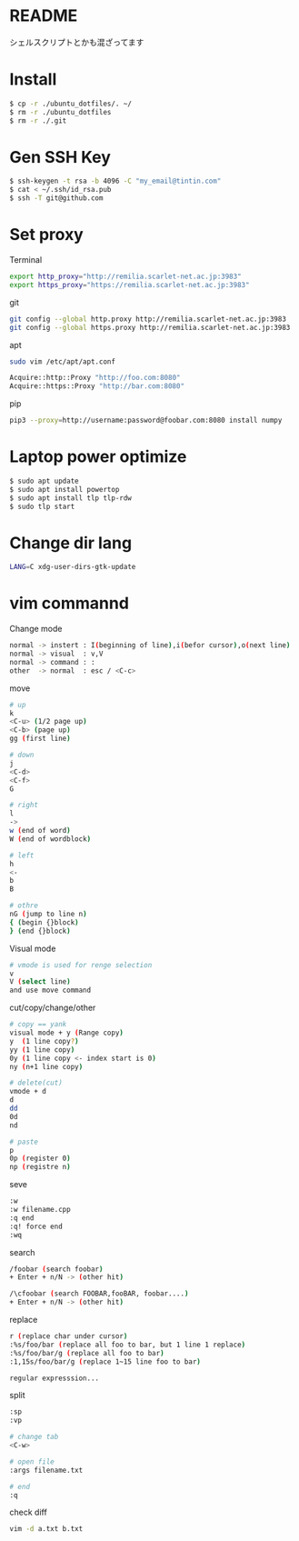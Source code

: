 # README
シェルスクリプトとかも混ざってます  

# Install

```bash
$ cp -r ./ubuntu_dotfiles/. ~/  
$ rm -r ./ubuntu_dotfiles
$ rm -r ./.git
```

# Gen SSH Key

```bash
$ ssh-keygen -t rsa -b 4096 -C "my_email@tintin.com"
$ cat < ~/.ssh/id_rsa.pub
$ ssh -T git@github.com
```

# Set proxy

Terminal  
 
```bash
export http_proxy="http://remilia.scarlet-net.ac.jp:3983"
export https_proxy="https://remilia.scarlet-net.ac.jp:3983"
```

git  

```bash
git config --global http.proxy http://remilia.scarlet-net.ac.jp:3983
git config --global https.proxy http://remilia.scarlet-net.ac.jp:3983
```  

apt  
  
```bash
sudo vim /etc/apt/apt.conf

Acquire::http::Proxy "http://foo.com:8080"
Acquire::https::Proxy "http://bar.com:8080"
```  

pip  

```bash
pip3 --proxy=http://username:password@foobar.com:8080 install numpy
```

# Laptop power optimize

```bash
$ sudo apt update
$ sudo apt install powertop
$ sudo apt install tlp tlp-rdw
$ sudo tlp start
```

# Change dir lang

```bash
LANG=C xdg-user-dirs-gtk-update
```

# vim commannd

Change mode  

```bash
normal -> instert : I(beginning of line),i(befor cursor),o(next line)
normal -> visual  : v,V
normal -> command : :
other  -> normal  : esc / <C-c>
``` 

move  

```bash
# up
k
<C-u> (1/2 page up)
<C-b> (page up)
gg (first line)

# down
j
<C-d>
<C-f>
G

# right
l
->
w (end of word)
W (end of wordblock)

# left
h
<-
b
B

# othre
nG (jump to line n)
{ (begin {}block)
} (end {}block)

```

Visual mode  

```bash
# vmode is used for renge selection
v
V (select line)
and use move command
```

cut/copy/change/other  

```bash
# copy == yank
visual mode + y (Range copy)
y  (1 line copy?)
yy (1 line copy)
0y (1 line copy <- index start is 0)
ny (n+1 line copy)

# delete(cut)
vmode + d
d
dd
0d
nd

# paste
p
0p (register 0)
np (registre n)
```

seve  

```bash
:w
:w filename.cpp
:q end
:q! force end
:wq
```

search  

```bash
/foobar (search foobar)
+ Enter + n/N -> (other hit)

/\cfoobar (search FOOBAR,fooBAR, foobar....)
+ Enter + n/N -> (other hit)
```

replace  

```bash
r (replace char under cursor)
:%s/foo/bar (replace all foo to bar, but 1 line 1 replace)
:%s/foo/bar/g (replace all foo to bar)
:1,15s/foo/bar/g (replace 1~15 line foo to bar)

regular expresssion...
```

split  

```bash
:sp
:vp

# change tab
<C-w>

# open file
:args filename.txt

# end
:q
```

check diff  

```bash
vim -d a.txt b.txt
```
